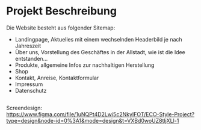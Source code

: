 # Projekt Beschreibung
Die Website besteht aus folgender Sitemap:
- Landingpage, Aktuelles mit einem wechselnden Headerbild je nach Jahreszeit
- Über uns, Vorstellung des Geschäftes in der Allstadt, wie ist die Idee entstanden…
- Produkte, allgemeine Infos zur nachhaltigen Herstellung
- Shop 
- Kontakt, Anreise, Kontaktformular
- Impressum
- Datenschutz

##
Screendesign: https://www.figma.com/file/1uNQPt4D2Lwi5c2NkyIFOT/ECO-Style-Project?type=design&node-id=0%3A1&mode=design&t=VXBd0woUZ8tljXLl-1